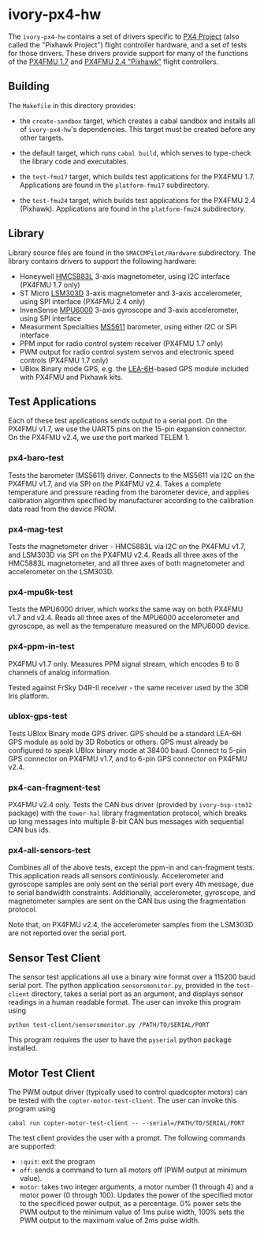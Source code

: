 
# ivory-px4-hw

The `ivory-px4-hw` contains a set of drivers specific to [PX4 Project][px4]
(also called the "Pixhawk Project") flight controller hardware, and a set of
tests for those drivers. These drivers provide support for many of the functions
of the [PX4FMU 1.7][fmu17] and [PX4FMU 2.4 "Pixhawk"][fmu24] flight controllers.

[px4]: https://pixhawk.org
[fmu17]: https://pixhawk.org/modules/px4fmu
[fmu24]: https://pixhawk.org/modules/pixhawk


## Building

The `Makefile` in this directory provides:

- the `create-sandbox` target, which creates a cabal sandbox and installs all
  of `ivory-px4-hw`'s dependencies. This target must be created before any other
  targets.

- the default target, which runs `cabal build`, which serves to type-check the
  library code and executables.

- the `test-fmu17` target, which builds test applications for the PX4FMU 1.7.
  Applications are found in the `platform-fmu17` subdirectory.

- the `test-fmu24` target, which builds test applications for the PX4FMU 2.4
  (Pixhawk). Applications are found in the `platform-fmu24` subdirectory.


## Library

Library source files are found in the `SMACCMPilot/Hardware` subdirectory. The
library contains drivers to support the following hardware:

- Honeywell [HMC5883L][] 3-axis magnetometer, using I2C interface (PX4FMU 1.7
  only)
- ST Micro [LSM303D][] 3-axis magnetometer and 3-axis accelerometer, using SPI
  interface (PX4FMU 2.4 only)
- InvenSense [MPU6000][] 3-axis gyroscope and 3-axis accelerometer, using SPI
  interface
- Measurment Specialties [MS5611][] barometer, using either I2C or SPI interface
- PPM input for radio control system receiver (PX4FMU 1.7 only)
- PWM output for radio control system servos and electronic speed controls
  (PX4FMU 1.7 only)
- UBlox Binary mode GPS, e.g. the [LEA-6H][]-based GPS module included with
  PX4FMU and Pixhawk kits.

[HMC5883L]: http://www51.honeywell.com/aero/common/documents/myaerospacecatalog-documents/Defense_Brochures-documents/HMC5883L_3-Axis_Digital_Compass_IC.pdf
[LSM303D]: http://www.st.com/web/catalog/sense_power/FM89/SC1449/PF253884
[MPU6000]: http://invensense.com/mems/gyro/mpu6050.html
[MS5611]: http://www.meas-spec.com/product/pressure/MS5611-01BA03.aspx
[LEA-6H]: https://pixhawk.org/peripherals/sensors/gps

## Test Applications

Each of these test applications sends output to a serial port. On the PX4FMU
v1.7, we use the UART5 pins on the 15-pin expansion connector. On the PX4FMU
v2.4, we use the port marked TELEM 1.

### px4-baro-test

Tests the barometer (MS5611) driver. Connects to the MS5611 via I2C on the
PX4FMU v1.7, and via SPI on the PX4FMU v2.4. Takes a complete temperature
and pressure reading from the barometer device, and applies calibration
algorithm specified by manufacturer according to the calibration data read
from the device PROM.

### px4-mag-test

Tests the magnetometer driver - HMC5883L via I2C on the PX4FMU v1.7, and
LSM303D via SPI on the PX4FMU v2.4. Reads all three axes of the HMC5883L
magnetometer, and all three axes of both magnetometer and accelerometer
on the LSM303D.

### px4-mpu6k-test

Tests the MPU6000 driver, which works the same way on both PX4FMU v1.7
and v2.4. Reads all three axes of the MPU6000 accelerometer and gyroscope,
as well as the temperature measured on the MPU6000 device.

### px4-ppm-in-test

PX4FMU v1.7 only. Measures PPM signal stream, which encodes 6 to 8 channels of
analog information.

Tested against FrSky D4R-II receiver - the same receiver used by the 3DR Iris
platform.

### ublox-gps-test

Tests UBlox Binary mode GPS driver. GPS should be a standard LEA-6H GPS module
as sold by 3D Robotics or others. GPS must already be configured to speak UBlox
binary mode at 38400 baud. Connect to 5-pin GPS connector on PX4FMU v1.7, and to
6-pin GPS connector on PX4FMU v2.4.

### px4-can-fragment-test

PX4FMU v2.4 only. Tests the CAN bus driver (provided by `ivory-bsp-stm32`
package) with the `tower-hal` library fragmentation protocol, which
breaks up long messages into multiple 8-bit CAN bus messages with sequential CAN
bus ids.

### px4-all-sensors-test

Combines all of the above tests, except the ppm-in and can-fragment tests. This
application reads all sensors continiously. Accelerometer and gyroscope samples
are only sent on the serial port every 4th message, due to serial bandwidth
constraints. Additionally, accelerometer, gyroscope, and magnetometer samples
are sent on the CAN bus using the fragmentation protocol.

Note that, on PX4FMU v2.4, the accelerometer samples from the LSM303D are not
reported over the serial port.

## Sensor Test Client

The sensor test applications all use a binary wire format over a 115200 baud
serial port. The python application `sensorsmonitor.py`, provided in the
`test-client` directory, takes a serial port as an argument, and displays sensor
readings in a human readable format. The user can invoke this program using

```
python test-client/sensorsmonitor.py /PATH/TO/SERIAL/PORT
```

This program requires the user to have the `pyserial` python package installed.

## Motor Test Client

The PWM output driver (typically used to control quadcopter motors) can be
tested with the `copter-motor-test-client`. The user can invoke this program
using

```
cabal run copter-motor-test-client -- --serial=/PATH/TO/SERIAL/PORT
```

The test client provides the user with a prompt. The following commands are
supported:

- `:quit`: exit the program
- `off`: sends a command to turn all motors off (PWM output at minimum value).
- `motor`: takes two integer arguments, a motor number (1 through 4) and a motor
  power (0 through 100). Updates the power of the specified motor to the
  specificed power output, as a percentage. 0% power sets the PWM output to the
  minimum value of 1ms pulse width, 100% sets the PWM output to the maximum
  value of 2ms pulse width.

